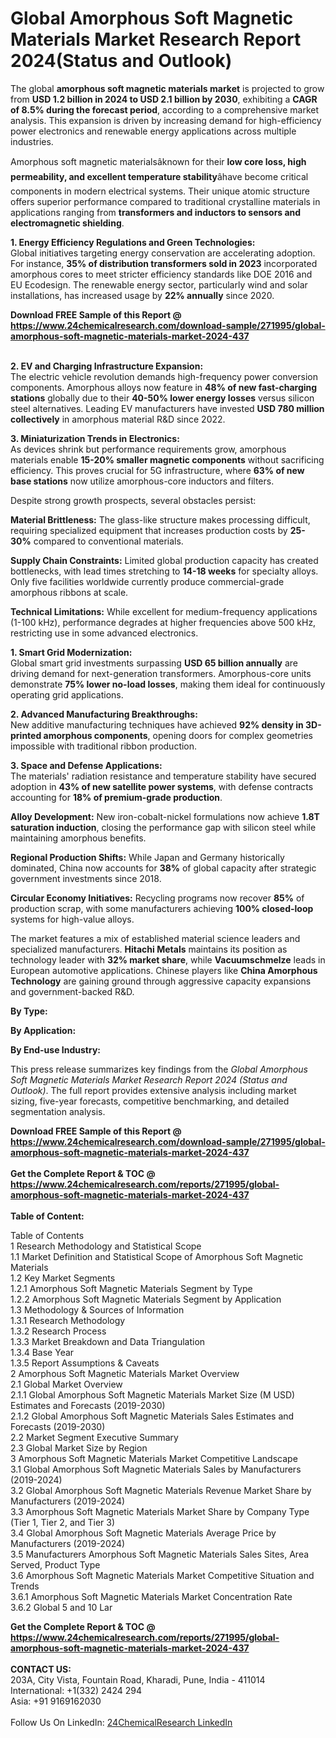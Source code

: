 <h1>Global Amorphous Soft Magnetic Materials Market Research Report 2024(Status and Outlook)</h1><p>The global <strong>amorphous soft magnetic materials market</strong> is projected to grow from <strong>USD 1.2 billion in 2024 to USD 2.1 billion by 2030</strong>, exhibiting a <strong>CAGR of 8.5% during the forecast period</strong>, according to a comprehensive market analysis. This expansion is driven by increasing demand for high-efficiency power electronics and renewable energy applications across multiple industries.</p><p>Amorphous soft magnetic materialsâknown for their <strong>low core loss, high permeability, and excellent temperature stability</strong>âhave become critical components in modern electrical systems. Their unique atomic structure offers superior performance compared to traditional crystalline materials in applications ranging from <strong>transformers and inductors to sensors and electromagnetic shielding</strong>.</p><p><strong>1. Energy Efficiency Regulations and Green Technologies:</strong><br>
Global initiatives targeting energy conservation are accelerating adoption. For instance, <strong>35% of distribution transformers sold in 2023</strong> incorporated amorphous cores to meet stricter efficiency standards like DOE 2016 and EU Ecodesign. The renewable energy sector, particularly wind and solar installations, has increased usage by <strong>22% annually</strong> since 2020.</p><div><b>Download FREE Sample of this Report @ 
            <a href="https://www.24chemicalresearch.com/download-sample/271995/global-amorphous-soft-magnetic-materials-market-2024-437">
            https://www.24chemicalresearch.com/download-sample/271995/global-amorphous-soft-magnetic-materials-market-2024-437</a></b></div><br><p><strong>2. EV and Charging Infrastructure Expansion:</strong><br>
The electric vehicle revolution demands high-frequency power conversion components. Amorphous alloys now feature in <strong>48% of new fast-charging stations</strong> globally due to their <strong>40-50% lower energy losses</strong> versus silicon steel alternatives. Leading EV manufacturers have invested <strong>USD 780 million collectively</strong> in amorphous material R&amp;D since 2022.</p><p><strong>3. Miniaturization Trends in Electronics:</strong><br>
As devices shrink but performance requirements grow, amorphous materials enable <strong>15-20% smaller magnetic components</strong> without sacrificing efficiency. This proves crucial for 5G infrastructure, where <strong>63% of new base stations</strong> now utilize amorphous-core inductors and filters.</p><p>Despite strong growth prospects, several obstacles persist:</p><p><strong>Material Brittleness:</strong> The glass-like structure makes processing difficult, requiring specialized equipment that increases production costs by <strong>25-30%</strong> compared to conventional materials.</p><p><strong>Supply Chain Constraints:</strong> Limited global production capacity has created bottlenecks, with lead times stretching to <strong>14-18 weeks</strong> for specialty alloys. Only five facilities worldwide currently produce commercial-grade amorphous ribbons at scale.</p><p><strong>Technical Limitations:</strong> While excellent for medium-frequency applications (1-100 kHz), performance degrades at higher frequencies above 500 kHz, restricting use in some advanced electronics.</p><p><strong>1. Smart Grid Modernization:</strong><br>
Global smart grid investments surpassing <strong>USD 65 billion annually</strong> are driving demand for next-generation transformers. Amorphous-core units demonstrate <strong>75% lower no-load losses</strong>, making them ideal for continuously operating grid applications.</p><p><strong>2. Advanced Manufacturing Breakthroughs:</strong><br>
New additive manufacturing techniques have achieved <strong>92% density in 3D-printed amorphous components</strong>, opening doors for complex geometries impossible with traditional ribbon production.</p><p><strong>3. Space and Defense Applications:</strong><br>
The materials' radiation resistance and temperature stability have secured adoption in <strong>43% of new satellite power systems</strong>, with defense contracts accounting for <strong>18% of premium-grade production</strong>.</p><p><strong>Alloy Development:</strong> New iron-cobalt-nickel formulations now achieve <strong>1.8T saturation induction</strong>, closing the performance gap with silicon steel while maintaining amorphous benefits.</p><p><strong>Regional Production Shifts:</strong> While Japan and Germany historically dominated, China now accounts for <strong>38%</strong> of global capacity after strategic government investments since 2018.</p><p><strong>Circular Economy Initiatives:</strong> Recycling programs now recover <strong>85%</strong> of production scrap, with some manufacturers achieving <strong>100% closed-loop</strong> systems for high-value alloys.</p><p>The market features a mix of established material science leaders and specialized manufacturers. <strong>Hitachi Metals</strong> maintains its position as technology leader with <strong>32% market share</strong>, while <strong>Vacuumschmelze</strong> leads in European automotive applications. Chinese players like <strong>China Amorphous Technology</strong> are gaining ground through aggressive capacity expansions and government-backed R&amp;D.</p><p><strong>By Type:</strong></p><p><strong>By Application:</strong></p><p><strong>By End-use Industry:</strong></p><p>This press release summarizes key findings from the <em>Global Amorphous Soft Magnetic Materials Market Research Report 2024 (Status and Outlook)</em>. The full report provides extensive analysis including market sizing, five-year forecasts, competitive benchmarking, and detailed segmentation analysis.</p><div><b>Download FREE Sample of this Report @ 
            <a href="https://www.24chemicalresearch.com/download-sample/271995/global-amorphous-soft-magnetic-materials-market-2024-437">
            https://www.24chemicalresearch.com/download-sample/271995/global-amorphous-soft-magnetic-materials-market-2024-437</a></b></div><br><div><b>Get the Complete Report & TOC @ 
            <a href="https://www.24chemicalresearch.com/reports/271995/global-amorphous-soft-magnetic-materials-market-2024-437">
            https://www.24chemicalresearch.com/reports/271995/global-amorphous-soft-magnetic-materials-market-2024-437</a></b></div><br>
            <b>Table of Content:</b><p>Table of Contents<br />
1 Research Methodology and Statistical Scope<br />
1.1 Market Definition and Statistical Scope of Amorphous Soft Magnetic Materials<br />
1.2 Key Market Segments<br />
1.2.1 Amorphous Soft Magnetic Materials Segment by Type<br />
1.2.2 Amorphous Soft Magnetic Materials Segment by Application<br />
1.3 Methodology & Sources of Information<br />
1.3.1 Research Methodology<br />
1.3.2 Research Process<br />
1.3.3 Market Breakdown and Data Triangulation<br />
1.3.4 Base Year<br />
1.3.5 Report Assumptions & Caveats<br />
2 Amorphous Soft Magnetic Materials Market Overview<br />
2.1 Global Market Overview<br />
2.1.1 Global Amorphous Soft Magnetic Materials Market Size (M USD) Estimates and Forecasts (2019-2030)<br />
2.1.2 Global Amorphous Soft Magnetic Materials Sales Estimates and Forecasts (2019-2030)<br />
2.2 Market Segment Executive Summary<br />
2.3 Global Market Size by Region<br />
3 Amorphous Soft Magnetic Materials Market Competitive Landscape<br />
3.1 Global Amorphous Soft Magnetic Materials Sales by Manufacturers (2019-2024)<br />
3.2 Global Amorphous Soft Magnetic Materials Revenue Market Share by Manufacturers (2019-2024)<br />
3.3 Amorphous Soft Magnetic Materials Market Share by Company Type (Tier 1, Tier 2, and Tier 3)<br />
3.4 Global Amorphous Soft Magnetic Materials Average Price by Manufacturers (2019-2024)<br />
3.5 Manufacturers Amorphous Soft Magnetic Materials Sales Sites, Area Served, Product Type<br />
3.6 Amorphous Soft Magnetic Materials Market Competitive Situation and Trends<br />
3.6.1 Amorphous Soft Magnetic Materials Market Concentration Rate<br />
3.6.2 Global 5 and 10 Lar</p><div><b>Get the Complete Report & TOC @ 
            <a href="https://www.24chemicalresearch.com/reports/271995/global-amorphous-soft-magnetic-materials-market-2024-437">
            https://www.24chemicalresearch.com/reports/271995/global-amorphous-soft-magnetic-materials-market-2024-437</a></b></div><br><b>CONTACT US:</b><br>
            203A, City Vista, Fountain Road, Kharadi, Pune, India - 411014<br>
            International: +1(332) 2424 294<br>
            Asia: +91 9169162030 <br><br>
            Follow Us On LinkedIn: <a href="https://www.linkedin.com/company/24chemicalresearch/">24ChemicalResearch LinkedIn</a>